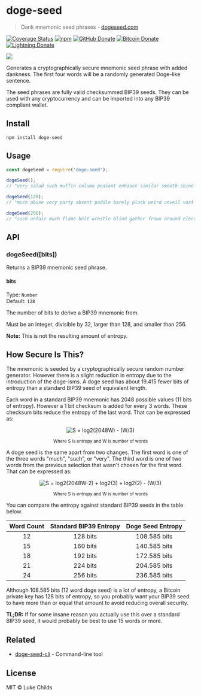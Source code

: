 # doge-seed

> Dank mnemonic seed phrases - [dogeseed.com](https://dogeseed.com)

[![Coverage Status](https://coveralls.io/repos/github/lukechilds/doge-seed/badge.svg?branch=master)](https://coveralls.io/github/lukechilds/doge-seed?branch=master)
[![npm](https://img.shields.io/npm/v/doge-seed.svg)](https://www.npmjs.com/package/doge-seed)
[![GitHub Donate](https://badgen.net/badge/GitHub/Sponsor/D959A7?icon=github)](https://github.com/sponsors/lukechilds)
[![Bitcoin Donate](https://badgen.net/badge/Bitcoin/Donate/F19537?icon=bitcoin)](https://lu.ke/tip/bitcoin)
[![Lightning Donate](https://badgen.net/badge/Lightning/Donate/F6BC41?icon=bitcoin-lightning)](https://lu.ke/tip/lightning)

[![](website/card.png)](https://dogeseed.com)

Generates a cryptographically secure mnemonic seed phrase with added dankness. The first four words will be a randomly generated Doge-like sentence.

The seed phrases are fully valid checksummed BIP39 seeds. They can be used with any cryptocurrency and can be imported into any BIP39 compliant wallet.

## Install

```shell
npm install doge-seed
```

## Usage

```js
const dogeSeed = require('doge-seed');

dogeSeed();
// "very salad such muffin column peasant enhance similar smooth shine trust swamp"

dogeSeed(128);
// "much abuse very party absent paddle barely pluck weird unveil vast oyster"

dogeSeed(256);
// "such unfair much flame belt wrestle blind gather frown around electric awesome fun tuition cattle knee tag adapt scene remember sentence crush carbon toast"
```

## API

### dogeSeed([bits])

Returns a BIP39 mnemonic seed phrase.

#### bits

Type: `Number`<br>
Default: `128`

The number of bits to derive a BIP39 mnemonic from.

Must be an integer, divisible by 32, larger than 128, and smaller than 256.

**Note:** This is not the resulting amount of entropy.

## How Secure Is This?

The mnemonic is seeded by a cryptographically secure random number generator. However there is a slight reduction in entropy due to the introduction of the doge-isms. A doge seed has about 19.415 fewer bits of entropy than a standard BIP39 seed of equivalent length.

Each word in a standard BIP39 mnemonic has 2048 possible values (11 bits of entropy). However a 1 bit checksum is added for every 3 words. These checksum bits reduce the entropy of the last word. That can be expressed as:

<div align="center">

  ![*S = log2(2048<sup>W</sup>) - (W/3)*](https://latex.codecogs.com/svg.latex?S&space;=&space;log2(2048^{W})&space;-&space;\frac{W}{3})

  <sup>Where S is entropy and W is number of words</sup>

</div>

A doge seed is the same apart from two changes. The first word is one of the three words "much", "such", or "very". The third word is one of two words from the previous selection that wasn't chosen for the first word. That can be expressed as:

<div align="center">

  ![*S = log2(2048<sup>W-2</sup>) + log2(3) + log2(2) - (W/3)*](https://latex.codecogs.com/svg.latex?S&space;=&space;log2(2048^{W-2})&space;+&space;log2(3)&space;+&space;log2(2)&space;-&space;\frac{W}{3})

  <sup>Where S is entropy and W is number of words</sup>

</div>

You can compare the entropy against standard BIP39 seeds in the table below.

|Word Count|Standard BIP39 Entropy|Doge Seed Entropy|
|:---:|:---:|:---:|
|12|128 bits|108.585 bits|
|15|160 bits|140.585 bits|
|18|192 bits|172.585 bits|
|21|224 bits|204.585 bits|
|24|256 bits|236.585 bits|

Although 108.585 bits (12 word doge seed) is a lot of entropy, a Bitcoin private key has 128 bits of entropy, so you probably want your BIP39 seed to have more than or equal that amount to avoid reducing overall security.

**TL;DR:** If for some insane reason you actually use this over a standard BIP39 seed, it would probably be best to use 15 words or more.

## Related

- [doge-seed-cli](https://github.com/sindresorhus/doge-seed-cli) - Command-line tool

## License

MIT © Luke Childs
